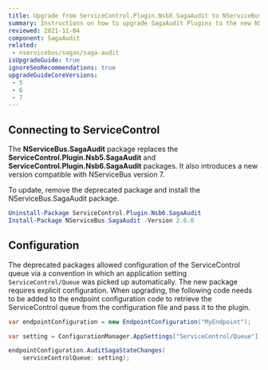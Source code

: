 ```yaml
---
title: Upgrade from ServiceControl.Plugin.NsbX.SagaAudit to NServiceBus.SagaAudit
summary: Instructions on how to upgrade SagaAudit Plugins to the new NServiceBus.SagaAudit package
reviewed: 2021-11-04
component: SagaAudit
related:
 - nservicebus/sagas/saga-audit
isUpgradeGuide: true
ignoreSeoRecommendations: true
upgradeGuideCoreVersions:
 - 5
 - 6
 - 7
---
```



## Connecting to ServiceControl

The **NServiceBus.SagaAudit** package replaces the **ServiceControl.Plugin.Nsb5.SagaAudit** and **ServiceControl.Plugin.Nsb6.SagaAudit** packages. It also introduces a new version compatible with NServiceBus version 7.

To update, remove the deprecated package and install the NServiceBus.SagaAudit package.

```ps1
Uninstall-Package ServiceControl.Plugin.Nsb6.SagaAudit
Install-Package NServiceBus.SagaAudit -Version 2.0.0
```

## Configuration

The deprecated packages allowed configuration of the ServiceControl queue via a convention in which an application setting `ServiceControl/Queue` was picked up automatically. The new package requires explicit configuration. When upgrading, the following code needs to be added to the endpoint configuration code to retrieve the ServiceControl queue from the configuration file and pass it to the plugin.

```csharp
var endpointConfiguration = new EndpointConfiguration("MyEndpoint");

var setting = ConfigurationManager.AppSettings["ServiceControl/Queue"];

endpointConfiguration.AuditSagaStateChanges(
    serviceControlQueue: setting);
```
